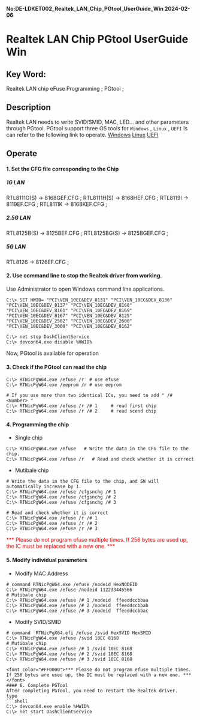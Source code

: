 **No:DE-LDKET002_Realtek_LAN_Chip_PGtool_UserGuide_Win 2024-02-06**
# Realtek LAN Chip PGtool UserGuide Win
## Key Word:

Realtek LAN chip eFuse Programming ; PGtool ; 

## Description

Realtek LAN needs to write SVID/SMID, MAC, LED... and other parameters through PGtool.
PGtool support three OS tools for `Windows` , `Linux` , `UEFI`
Is can refer to the following link to operate.
[Windows](./DE-LDRET002_Realtek_LAN_Chip_PGtool_UserGuide_Win.md)
[Linux](./DE-LDRET003_Realtek_LAN_Chip_PGtool_UserGuide_Linux.md)
[UEFI](./DE-LDRET004_Realtek_LAN_Chip_PGtool_UserGuide_UEFI.md)

## Operate
#### 1. Set the CFG file corresponding to the Chip
##### 1G LAN
RTL8111G(S) -> 8168GEF.CFG ; 
RTL8111H(S) -> 8168HEF.CFG ; 
RTL8119I -> 8119EF.CFG ; 
RTL8111K -> 8168KEF.CFG ; 
##### 2.5G LAN
RTL8125B(S) -> 8125BEF.CFG ; 
RTL8125BG(S) -> 8125BGEF.CFG ; 
##### 5G LAN
RTL8126 -> 8126EF.CFG ; 
#### 2. Use command line to stop the Realtek driver from working.
Use Administrator to open Windows command line applications.
```shell
C:\> SET HWID= "PCI\VEN_10EC&DEV_8131" "PCI\VEN_10EC&DEV_8136" "PCI\VEN_10EC&DEV_8137" "PCI\VEN_10EC&DEV_8168" "PCI\VEN_10EC&DEV_8161" "PCI\VEN_10EC&DEV_8169" "PCI\VEN_10EC&DEV_8167" "PCI\VEN_10EC&DEV_8125" "PCI\VEN_10EC&DEV_2502" "PCI\VEN_10EC&DEV_2600" "PCI\VEN_10EC&DEV_3000" "PCI\VEN_10EC&DEV_8162"

C:\> net stop DashClientService
C:\> devcon64.exe disable %HWID%
```
Now, PGtool is available for operation
#### 3. Check if the PGtool can read the chip
```shell
C:\> RTNicPgW64.exe /efuse /r  # use efuse
C:\> RTNicPgW64.exe /eeprom /r # use eeprom

# If you use more than two identical ICs, you need to add " /# <Number> "
C:\> RTNicPgW64.exe /efuse /r /# 1     # read first chip
C:\> RTNicPgW64.exe /efuse /r /# 2     # read scend chip
```
#### 4. Programming the chip
* Single chip
```shell
C:\> RTNicPgW64.exe /efuse   # Write the data in the CFG file to the chip.
C:\> RTNicPgW64.exe /efuse /r   # Read and check whether it is correct
```
* Mutibale chip
```shell
# Write the data in the CFG file to the chip, and SN will automatically increase by 1.
C:\> RTNicPgW64.exe /efuse /cfgsnchg /# 1 
C:\> RTNicPgW64.exe /efuse /cfgsnchg /# 2
C:\> RTNicPgW64.exe /efuse /cfgsnchg /# 3

# Read and check whether it is correct
C:\> RTNicPgW64.exe /efuse /r /# 1
C:\> RTNicPgW64.exe /efuse /r /# 2
C:\> RTNicPgW64.exe /efuse /r /# 3
```
<font color="#FF0000">*** Please do not program efuse multiple times. If 256 bytes are used up, the IC must be replaced with a new one. ***</font>

#### 5. Modify individual parameters
* Modify MAC Address
```shell
# command RTNicPgW64.exe /efuse /nodeid HexNODEID
C:\> RTNicPgW64.exe /efuse /nodeid 112233445566
# Mutibale chip
C:\> RTNicPgW64.exe /efuse /# 1 /nodeid  ffeeddccbbaa 
C:\> RTNicPgW64.exe /efuse /# 2 /nodeid  ffeeddccbbab
C:\> RTNicPgW64.exe /efuse /# 3 /nodeid  ffeeddccbbac 
```

* Modify SVID/SMID
```shell
# command  RTNicPgX64.efi /efuse /svid HexSVID HexSMID
C:\> RTNicPgW64.exe /efuse /svid 10EC 8168
# Mutibale chip
C:\> RTNicPgW64.exe /efuse /# 1 /svid 10EC 8168
C:\> RTNicPgW64.exe /efuse /# 2 /svid 10EC 8168
C:\> RTNicPgW64.exe /efuse /# 3 /svid 10EC 8168
```

```
<font color="#FF0000">*** Please do not program efuse multiple times. If 256 bytes are used up, the IC must be replaced with a new one. ***</font>
#### 6. Complete PGTool
After completing PGTool, you need to restart the Realtek driver.
type
```shell
C:\> devcon64.exe enable %HWID%
C:\> net start DashClientService
```
